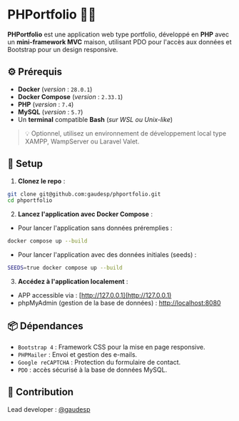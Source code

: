 # PHPortfolio 🎨💼

**PHPortfolio** est une application web type portfolio, développé en **PHP** avec un **mini-framework MVC** maison, utilisant PDO pour l'accès aux données et Bootstrap pour un design responsive.

## ⚙️ Prérequis
- **Docker** (*version* : `28.0.1`)
- **Docker Compose** (*version* : `2.33.1`)
- **PHP** (*version* : `7.4`)
- **MySQL** (*version* : `5.7`)
- Un **terminal** compatible **Bash** (*sur WSL ou Unix-like*)

> 💡 Optionnel, utilisez un environnement de développement local type XAMPP, WampServer ou Laravel Valet.

## 🚀 Setup
1. **Clonez le repo** :  
```bash
git clone git@github.com:gaudesp/phportfolio.git
cd phportfolio
```

2. **Lancez l'application avec Docker Compose** :
- Pour lancer l'application sans données préremplies :
```bash
docker compose up --build
```
- Pour lancer l'application avec des données initiales (seeds) :
```bash
SEEDS=true docker compose up --build
```

3. **Accédez à l'application localement** :
- APP accessible via : [http://127.0.0.1](http://127.0.0.1)
- phpMyAdmin (gestion de la base de données) : [http://localhost:8080](http://localhost:8080)

## 📦 Dépendances
- `Bootstrap 4` : Framework CSS pour la mise en page responsive.
- `PHPMailer` : Envoi et gestion des e-mails.
- `Google reCAPTCHA` : Protection du formulaire de contact.
- `PDO` : accès sécurisé à la base de données MySQL.

## 🤝 Contribution
Lead developer : [@gaudesp](https://github.com/gaudesp)
